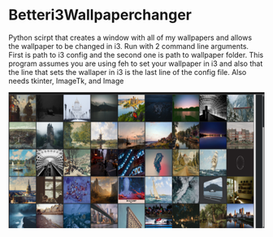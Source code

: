 # Betteri3Wallpaperchanger
Python scirpt that creates a window with all of my wallpapers and allows the wallpaper to be changed in i3. Run with 2 command line arguments. First is path to i3 config and the second one is path to wallpaper folder. This program assumes you are using feh to set your wallpaper in i3 and also that the line that sets the wallaper in i3 is the last line of the config file. Also needs tkinter, ImageTk, and Image


![Screenshot](screenshot.png)
